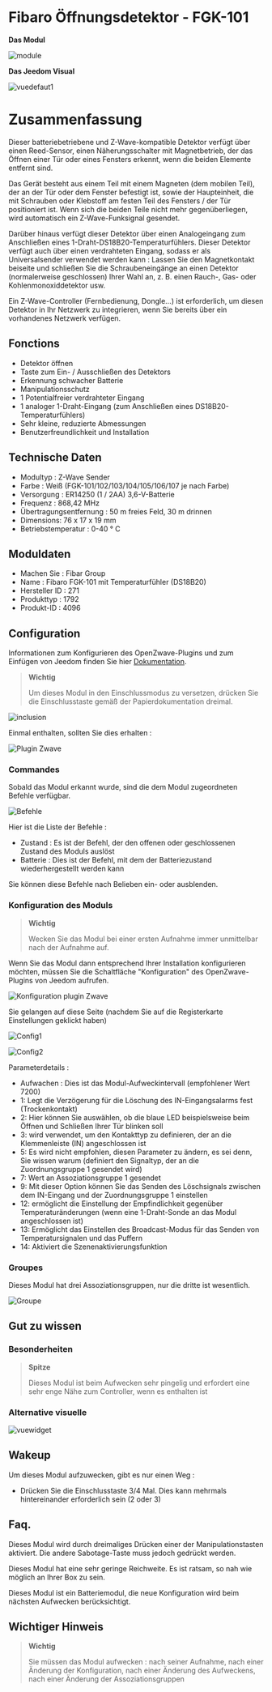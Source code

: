 # Fibaro Öffnungsdetektor - FGK-101

**Das Modul**

![module](images/fibaro.fgk101-DS18B20/module.jpg)

**Das Jeedom Visual**

![vuedefaut1](images/fibaro.fgk101-DS18B20/vuedefaut1.jpg)

# Zusammenfassung

Dieser batteriebetriebene und Z-Wave-kompatible Detektor verfügt über einen Reed-Sensor, einen Näherungsschalter mit Magnetbetrieb, der das Öffnen einer Tür oder eines Fensters erkennt, wenn die beiden Elemente entfernt sind.

Das Gerät besteht aus einem Teil mit einem Magneten (dem mobilen Teil), der an der Tür oder dem Fenster befestigt ist, sowie der Haupteinheit, die mit Schrauben oder Klebstoff am festen Teil des Fensters / der Tür positioniert ist. Wenn sich die beiden Teile nicht mehr gegenüberliegen, wird automatisch ein Z-Wave-Funksignal gesendet.

Darüber hinaus verfügt dieser Detektor über einen Analogeingang zum Anschließen eines 1-Draht-DS18B20-Temperaturfühlers. Dieser Detektor verfügt auch über einen verdrahteten Eingang, sodass er als Universalsender verwendet werden kann : Lassen Sie den Magnetkontakt beiseite und schließen Sie die Schraubeneingänge an einen Detektor (normalerweise geschlossen) Ihrer Wahl an, z. B. einen Rauch-, Gas- oder Kohlenmonoxiddetektor usw.

Ein Z-Wave-Controller (Fernbedienung, Dongle…) ist erforderlich, um diesen Detektor in Ihr Netzwerk zu integrieren, wenn Sie bereits über ein vorhandenes Netzwerk verfügen.

## Fonctions

-   Detektor öffnen
-   Taste zum Ein- / Ausschließen des Detektors
-   Erkennung schwacher Batterie
-   Manipulationsschutz
-   1 Potentialfreier verdrahteter Eingang
-   1 analoger 1-Draht-Eingang (zum Anschließen eines DS18B20-Temperaturfühlers)
-   Sehr kleine, reduzierte Abmessungen
-   Benutzerfreundlichkeit und Installation

## Technische Daten

-   Modultyp : Z-Wave Sender
-   Farbe : Weiß (FGK-101/102/103/104/105/106/107 je nach Farbe)
-   Versorgung : ER14250 (1 / 2AA) 3,6-V-Batterie
-   Frequenz : 868,42 MHz
-   Übertragungsentfernung : 50 m freies Feld, 30 m drinnen
-   Dimensions: 76 x 17 x 19 mm
-   Betriebstemperatur : 0-40 ° C

## Moduldaten

-   Machen Sie : Fibar Group
-   Name : Fibaro FGK-101 mit Temperaturfühler (DS18B20)
-   Hersteller ID : 271
-   Produkttyp : 1792
-   Produkt-ID : 4096

## Configuration

Informationen zum Konfigurieren des OpenZwave-Plugins und zum Einfügen von Jeedom finden Sie hier [Dokumentation](https://doc.jeedom.com/de_DE/plugins/automation%20protocol/openzwave/).

> **Wichtig**
>
> Um dieses Modul in den Einschlussmodus zu versetzen, drücken Sie die Einschlusstaste gemäß der Papierdokumentation dreimal.

![inclusion](images/fibaro.fgk101-DS18B20/inclusion.jpg)

Einmal enthalten, sollten Sie dies erhalten :

![Plugin Zwave](images/fibaro.fgk101-DS18B20/information.jpg)

### Commandes

Sobald das Modul erkannt wurde, sind die dem Modul zugeordneten Befehle verfügbar.

![Befehle](images/fibaro.fgk101-DS18B20/commandes.jpg)

Hier ist die Liste der Befehle :

-   Zustand : Es ist der Befehl, der den offenen oder geschlossenen Zustand des Moduls auslöst
-   Batterie : Dies ist der Befehl, mit dem der Batteriezustand wiederhergestellt werden kann

Sie können diese Befehle nach Belieben ein- oder ausblenden.

### Konfiguration des Moduls

> **Wichtig**
>
> Wecken Sie das Modul bei einer ersten Aufnahme immer unmittelbar nach der Aufnahme auf.

Wenn Sie das Modul dann entsprechend Ihrer Installation konfigurieren möchten, müssen Sie die Schaltfläche "Konfiguration" des OpenZwave-Plugins von Jeedom aufrufen.

![Konfiguration plugin Zwave](images/plugin/bouton_configuration.jpg)

Sie gelangen auf diese Seite (nachdem Sie auf die Registerkarte Einstellungen geklickt haben)

![Config1](images/fibaro.fgk101-DS18B20/config1.jpg)

![Config2](images/fibaro.fgk101-DS18B20/config2.jpg)

Parameterdetails :

-   Aufwachen : Dies ist das Modul-Aufweckintervall (empfohlener Wert 7200)
-   1: Legt die Verzögerung für die Löschung des IN-Eingangsalarms fest (Trockenkontakt)
-   2: Hier können Sie auswählen, ob die blaue LED beispielsweise beim Öffnen und Schließen Ihrer Tür blinken soll
-   3: wird verwendet, um den Kontakttyp zu definieren, der an die Klemmenleiste (IN) angeschlossen ist
-   5: Es wird nicht empfohlen, diesen Parameter zu ändern, es sei denn, Sie wissen warum (definiert den Signaltyp, der an die Zuordnungsgruppe 1 gesendet wird)
-   7: Wert an Assoziationsgruppe 1 gesendet
-   9: Mit dieser Option können Sie das Senden des Löschsignals zwischen dem IN-Eingang und der Zuordnungsgruppe 1 einstellen
-   12: ermöglicht die Einstellung der Empfindlichkeit gegenüber Temperaturänderungen (wenn eine 1-Draht-Sonde an das Modul angeschlossen ist)
-   13: Ermöglicht das Einstellen des Broadcast-Modus für das Senden von Temperatursignalen und das Puffern
-   14: Aktiviert die Szenenaktivierungsfunktion

### Groupes

Dieses Modul hat drei Assoziationsgruppen, nur die dritte ist wesentlich.

![Groupe](images/fibaro.fgk101-DS18B20/groupe.jpg)

## Gut zu wissen

### Besonderheiten

> **Spitze**
>
> Dieses Modul ist beim Aufwecken sehr pingelig und erfordert eine sehr enge Nähe zum Controller, wenn es enthalten ist

### Alternative visuelle

![vuewidget](images/fibaro.fgk101-DS18B20/vuewidget.jpg)

## Wakeup

Um dieses Modul aufzuwecken, gibt es nur einen Weg :

-   Drücken Sie die Einschlusstaste 3/4 Mal. Dies kann mehrmals hintereinander erforderlich sein (2 oder 3)

## Faq.

Dieses Modul wird durch dreimaliges Drücken einer der Manipulationstasten aktiviert. Die andere Sabotage-Taste muss jedoch gedrückt werden.

Dieses Modul hat eine sehr geringe Reichweite. Es ist ratsam, so nah wie möglich an Ihrer Box zu sein.

Dieses Modul ist ein Batteriemodul, die neue Konfiguration wird beim nächsten Aufwecken berücksichtigt.

## Wichtiger Hinweis

> **Wichtig**
>
> Sie müssen das Modul aufwecken : nach seiner Aufnahme, nach einer Änderung der Konfiguration, nach einer Änderung des Aufweckens, nach einer Änderung der Assoziationsgruppen

